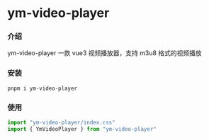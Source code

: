 # ym-video-player

### 介绍

ym-video-player 一款 vue3 视频播放器，支持 m3u8 格式的视频播放

### 安装

```
pnpm i ym-video-player
```

### 使用

```ts
import "ym-video-player/index.css"
import { YmVideoPlayer } from "ym-video-player"
```
